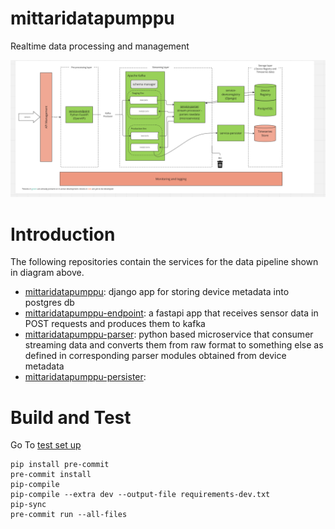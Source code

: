 # mittaridatapumppu
Realtime data processing and management

![plot](architecture.png)

# Introduction
The following repositories contain the services for the data pipeline shown in diagram above.

* [mittaridatapumppu](https://github.com/City-of-Helsinki/mittaridatapumppu): django app for storing device metadata into postgres db
* [mittaridatapumppu-endpoint](https://github.com/City-of-Helsinki/mittaridatapumppu-endpoint): a fastapi app that receives sensor data in POST requests and produces them to kafka
* [mittaridatapumppu-parser](https://github.com/City-of-Helsinki/mittaridatapumppu-parser): python based microservice that consumer streaming data and converts them from raw format to something else as defined in corresponding parser modules obtained from device metadata
* [mittaridatapumppu-persister](https://github.com/City-of-Helsinki/mittaridatapumppu-persister/):

# Build and Test
Go To [test set up](tests/README.md)

```
pip install pre-commit
pre-commit install
pip-compile
pip-compile --extra dev --output-file requirements-dev.txt
pip-sync
pre-commit run --all-files
```
